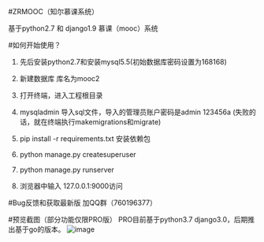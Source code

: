 #ZRMOOC（知尔慕课系统）

基于python2.7 和 django1.9 慕课（mooc）系统


#如何开始使用？
1. 先后安装python2.7和安装mysql5.5(初始数据库密码设置为168168)

2. 新建数据库 库名为mooc2

3. 打开终端，进入工程根目录

4. mysqladmin 导入sql文件，导入的管理员账户密码是admin 123456a
(失败的话，就在终端执行makemigrations和migrate)

5. pip install -r requirements.txt 安装依赖包

6. python manage.py createsuperuser

7. python manage.py runserver

8. 浏览器中输入 127.0.0.1:9000访问


#Bug反馈和获取最新版
加QQ群（760196377）


#预览截图（部分功能仅限PRO版）
PRO目前基于python3.7 django3.0，后期推出基于go的版本。
![image](https://github.com/xxx/xx.png)
